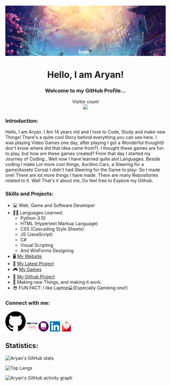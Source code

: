 ![](Banner.jpg)

<h1 align="center">Hello, I am Aryan!</h1>
<h3 align="center">Welcome to my GitHub Profile...</h3>
<p align="center"> 
  Visitor count<br>
  <img src="https://profile-counter.glitch.me/ravanger101/count.svg" />
</p>

### Introduction:
Hello, I am Aryan. I Am 14 years old and I love to Code, Study and make new Things! There's a quite cool Story behind everything you can see here. I was playing Video Games one day, after playing I got a Wonderful thought(I don't know where did that idea came from?). I thought these games are fun to play, but how are these games created? From that day I started my Journey of Coding...Well now I have learned quite alot Languages. Beside coding I make Lot more cool things, Aurdino Cars, a Steering for a game(Asseto Corsa) I didn't had Steering for the Game to play- So I made one! There are lot more things I have made. There are many Repositories related to it. Well That's it about me, Do feel free to Explore my Github.

### Skills and Projects:
* 💻 Web, Game and Software Developer
* 👨‍💻 Languages Learned:
    * Python-3.10
    * HTML (Hypertext Markup Language)
    * CSS (Cascading Style Sheets)
    * JS (JavaScript)
    * C#
    * Visual Scripting
    * And WinForms Designing
* 🖥 <a href ="https://ravanger101.github.io/DragonRealmsWebsite/">My Website</a>
* 🧾 <a href ="https://xpavilion.github.io/">My Latest Project</a>
* 🎮 <a href ="https://aryanthedeveloper.itch.io/">My Games</a>
* 📁 <a href ="https://github.com/ProjectDragonRealms">My Github Project</a>
* 🤖 Making new Things, and making it work.
* 😎 FUN FACT: I like Laptop💻(Especially Gameing one!)

### Connect with me:
[<img src='https://github.com/Ravanger101/Ravanger101/blob/main/Github.svg' alt='github'>](https://github.com/Ravanger101)
[<img src='https://github.com/Ravanger101/Ravanger101/blob/main/website.svg' alt='github' width="32px" height="32px" >](https://ravanger101.github.io/DragonRealmsWebsite/) 
[<img src='https://github.com/Ravanger101/Ravanger101/blob/main/Project.svg' alt='github' width="32px" height="32px">](https://xpavilion.github.io/)
[<img src='https://github.com/Ravanger101/Ravanger101/blob/main/Linkedin.svg' alt='github' width="32px" height="32px">](https://www.linkedin.com/in/aryangore/)
[<img src='https://github.com/Ravanger101/Ravanger101/blob/main/email.svg' alt='github' width="32px" height="32px">](mailto:panther2008aryan101@gmail.com)

## Statistics:

![Aryan's GitHub stats](https://github-readme-stats.vercel.app/api?username=ravanger101&show_icons=true&theme=dark)

![Top Langs](https://github-readme-stats.vercel.app/api/top-langs/?username=ravanger101&langs_count=4)

![Aryan's GitHub activity graph](https://activity-graph.herokuapp.com/graph?username=ravanger101&&theme=chartreuse-dark)


